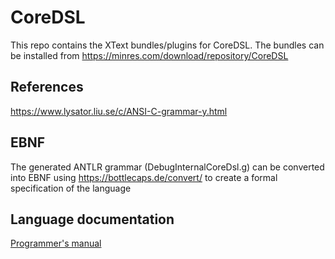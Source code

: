 # CoreDSL

This repo contains the XText bundles/plugins for CoreDSL. The bundles can be installed from https://minres.com/download/repository/CoreDSL

## References

https://www.lysator.liu.se/c/ANSI-C-grammar-y.html

## EBNF

The generated ANTLR grammar (DebugInternalCoreDsl.g) can be converted into EBNF using https://bottlecaps.de/convert/ to create a formal specification of the language

## Language documentation

[Programmer's manual](https://github.com/Minres/CoreDSL/wiki/CoreDSL-2-programmer's-manual)
